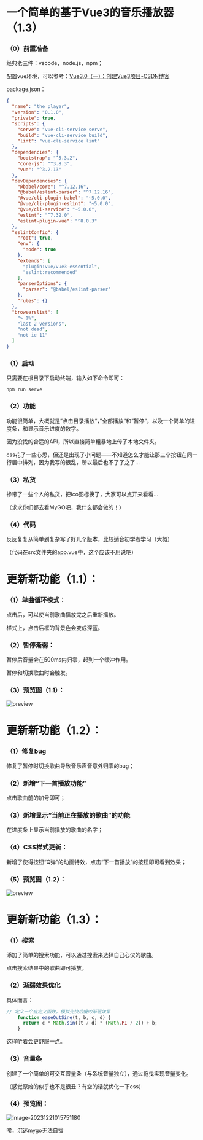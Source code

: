 # 一个简单的基于Vue3的音乐播放器（1.3）

### （0）前置准备

经典老三件：vscode，node.js，npm；

配置vue环境，可以参考：[Vue3.0（一）：创建Vue3项目-CSDN博客](https://blog.csdn.net/qq_23215957/article/details/115229225)

package.json：

```json
{
  "name": "the_player",
  "version": "0.1.0",
  "private": true,
  "scripts": {
    "serve": "vue-cli-service serve",
    "build": "vue-cli-service build",
    "lint": "vue-cli-service lint"
  },
  "dependencies": {
    "bootstrap": "^5.3.2",
    "core-js": "^3.8.3",
    "vue": "^3.2.13"
  },
  "devDependencies": {
    "@babel/core": "^7.12.16",
    "@babel/eslint-parser": "^7.12.16",
    "@vue/cli-plugin-babel": "~5.0.0",
    "@vue/cli-plugin-eslint": "~5.0.0",
    "@vue/cli-service": "~5.0.0",
    "eslint": "^7.32.0",
    "eslint-plugin-vue": "^8.0.3"
  },
  "eslintConfig": {
    "root": true,
    "env": {
      "node": true
    },
    "extends": [
      "plugin:vue/vue3-essential",
      "eslint:recommended"
    ],
    "parserOptions": {
      "parser": "@babel/eslint-parser"
    },
    "rules": {}
  },
  "browserslist": [
    "> 1%",
    "last 2 versions",
    "not dead",
    "not ie 11"
  ]
}

```



### （1）启动

只需要在根目录下启动终端，输入如下命令即可：

```
npm run serve
```

### （2）功能

功能很简单，大概就是”点击目录播放“，”全部播放“和”暂停“，以及一个简单的进度条，和显示音乐进度的数字。

因为没找的合适的API，所以直接简单粗暴地上传了本地文件夹。

css花了一些心思，但还是出现了小问题——不知道怎么才能让那三个按钮在同一行居中排列，因为我写的很乱，所以最后也不了了之了...

### （3）私货

掺带了一些个人的私货，把ico图标换了，大家可以点开来看看...

（求求你们都去看MyGO吧，我什么都会做的！）

### （4）代码

反反复复从简单到复杂写了好几个版本，比较适合初学者学习（大概）

（代码在src文件夹的app.vue中，这个应该不用说吧）

# 更新新功能（1.1）：

### （1）单曲循环模式：

点击后，可以使当前歌曲播放完之后重新播放。

样式上，点击后框的背景色会变成深蓝。

### （2）暂停渐弱：

暂停后音量会在500ms内归零，起到一个缓冲作用。

暂停和切换歌曲时会触发。

### （3）预览图（1.1）：

![preview](preview.png)

# 更新新功能（1.2）：

### （1）修复bug

修复了暂停时切换歌曲导致音乐声音意外归零的bug；

### （2）新增“下一首播放功能”

点击歌曲前的加号即可；

### （3）新增显示“当前正在播放的歌曲”的功能

在进度条上显示当前播放的歌曲的名字；

### （4）CSS样式更新：

新增了使得按钮“Q弹”的动画特效，点击“下一首播放”的按钮即可看到效果；

### （5）预览图（1.2）：

![preview](preview(1.2).png)

# 更新新功能（1.3）：

### （1）搜索

添加了简单的搜索功能，可以通过搜索来选择自己心仪的歌曲。

点击搜索结果中的歌曲即可播放。

### （2）渐弱效果优化

具体而言：

```javascript
// 定义一个自定义函数，模拟先快后慢的渐弱效果
    function easeOutSine(t, b, c, d) {
      return c * Math.sin((t / d) * (Math.PI / 2)) + b;
    }
```

这样听着会更舒服一点。

### （3）音量条

创建了一个简单的可交互音量条（与系统音量独立），通过拖曳实现音量变化。

（感觉原始的似乎也不是很丑？有空的话就优化一下css）

### （4）预览图：

![image-20231221015751180](preview(1.3).png)

唉，沉迷mygo无法自拔
